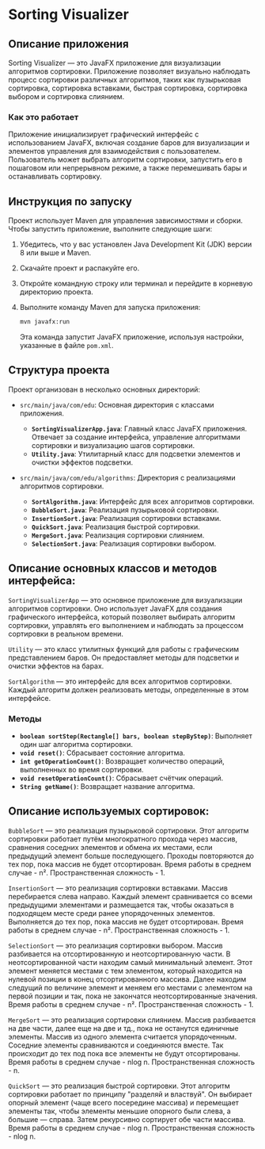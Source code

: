 # Sorting Visualizer

## Описание приложения

Sorting Visualizer — это JavaFX приложение для визуализации алгоритмов сортировки. 
Приложение позволяет визуально наблюдать процесс сортировки различных алгоритмов, таких как пузырьковая сортировка, сортировка вставками, быстрая сортировка, сортировка выбором и сортировка слиянием.

### Как это работает

Приложение инициализирует графический интерфейс с использованием JavaFX, включая создание баров для визуализации и элементов управления для взаимодействия с пользователем. 
Пользователь может выбрать алгоритм сортировки, запустить его в пошаговом или непрерывном режиме, а также перемешивать бары и останавливать сортировку.

## Инструкция по запуску

Проект использует Maven для управления зависимостями и сборки. Чтобы запустить приложение, выполните следующие шаги:

1. Убедитесь, что у вас установлен Java Development Kit (JDK) версии 8 или выше и Maven.
2. Скачайте проект и распакуйте его.
3. Откройте командную строку или терминал и перейдите в корневую директорию проекта.
4. Выполните команду Maven для запуска приложения:

   ```bash
   mvn javafx:run
   ```

   Эта команда запустит JavaFX приложение, используя настройки, указанные в файле `pom.xml`.

## Структура проекта

Проект организован в несколько основных директорий:

- `src/main/java/com/edu`: Основная директория с классами приложения.
    - **`SortingVisualizerApp.java`**: Главный класс JavaFX приложения. Отвечает за создание интерфейса, управление алгоритмами сортировки и визуализацию шагов сортировки.
    - **`Utility.java`**: Утилитарный класс для подсветки элементов и очистки эффектов подсветки.

- `src/main/java/com/edu/algorithms`: Директория с реализациями алгоритмов сортировки.
    - **`SortAlgorithm.java`**: Интерфейс для всех алгоритмов сортировки.
    - **`BubbleSort.java`**: Реализация пузырьковой сортировки.
    - **`InsertionSort.java`**: Реализация сортировки вставками.
    - **`QuickSort.java`**: Реализация быстрой сортировки.
    - **`MergeSort.java`**: Реализация сортировки слиянием.
    - **`SelectionSort.java`**: Реализация сортировки выбором.

## Описание основных классов и методов интерфейса:

`SortingVisualizerApp` — это основное приложение для визуализации алгоритмов сортировки. 
Оно использует JavaFX для создания графического интерфейса, который позволяет выбирать алгоритм сортировки, управлять его выполнением и наблюдать за процессом сортировки в реальном времени.

`Utility` — это класс утилитных функций для работы с графическим представлением баров. 
Он предоставляет методы для подсветки и очистки эффектов на барах.

`SortAlgorithm` — это интерфейс для всех алгоритмов сортировки. Каждый алгоритм должен реализовать методы, определенные в этом интерфейсе.

### Методы

- **`boolean sortStep(Rectangle[] bars, boolean stepByStep)`**: Выполняет один шаг алгоритма сортировки.
- **`void reset()`**: Сбрасывает состояние алгоритма.
- **`int getOperationCount()`**: Возвращает количество операций, выполненных во время сортировки.
- **`void resetOperationCount()`**: Сбрасывает счётчик операций.
- **`String getName()`**: Возвращает название алгоритма.

## Описание используемых сортировок: 

`BubbleSort` — это реализация пузырьковой сортировки. 
Этот алгоритм сортировки работает путём многократного прохода через массив, сравнения соседних элементов и обмена их местами, если предыдущий элемент больше последующего. 
Проходы повторяются до тех пор, пока массив не будет отсортирован.
Время работы в среднем случае - n². Пространственная сложность - 1.

`InsertionSort` — это реализация сортировки вставками. 
Массив перебирается слева направо. 
Каждый элемент сравнивается со всеми предыдущими элементами и размещается так, чтобы оказаться в подходящем месте среди ранее упорядоченных элементов.
Выполняется до тех пор, пока массив не будет отсортирован.
Время работы в среднем случае - n². Пространственная сложность - 1.

`SelectionSort` — это реализация сортировки выбором. 
Массив разбивается на отсортированную и неотсортированную части.
В неотсортированной части находим самый минимальный элемент.
Этот элемент меняется местами с тем элементом, который находится на нулевой позиции в конец отсортированного массива. 
Далее находим следущий по величине элемент и меняем его местами с элементом на первой позиции и так, пока не закончатся неотсортированные значения.
Время работы в среднем случае - n². Пространственная сложность - 1.

`MergeSort` — это реализация сортировки слиянием. 
Массив разбивается на две части, далее еще на две и тд., пока не останутся единичные элементы.
Массив из одного элемента считается упорядоченным. 
Соседние элементы сравниваются и соединяются вместе. Так происходит до тех под пока все элементы не будут отсортированы.
Время работы в среднем случае - nlog n. Пространственная сложность - n.

`QuickSort` — это реализация быстрой сортировки.
Этот алгоритм сортировки работает по принципу "разделяй и властвуй". 
Он выбирает опорный элемент (чаще всего посередине массива) и перемещает элементы так, чтобы элементы меньшие опорного были слева, а большие — справа. 
Затем рекурсивно сортирует обе части массива.
Время работы в среднем случае - nlog n. Пространственная сложность - nlog n.
